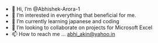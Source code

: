 - 👋 Hi, I’m @Abhishek-Arora-1
- 👀 I’m interested in everything that beneficial for me.
- 🌱 I’m currently learning japanese and coding
- 💞️ I’m looking to collaborate on projects for Microsoft Excel
- 📫 How to reach me ... abhi_akin@yahoo.in

<!---
Abhishek-Arora-1/Abhishek-Arora-1 is a ✨ special ✨ repository because its `README.md` (this file) appears on your GitHub profile.
You can click the Preview link to take a look at your changes.
--->

